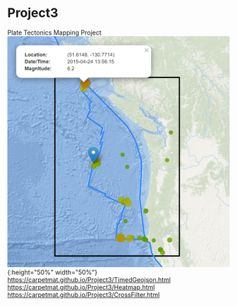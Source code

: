 # Project3
Plate Tectonics Mapping Project<br>
![Aug, 2015 Earthquakes](Images/2015_04.PNG){:height="50%" width="50%"}
https://carpetmat.github.io/Project3/TimedGeojson.html<br>
https://carpetmat.github.io/Project3/Heatmap.html<br>
https://carpetmat.github.io/Project3/CrossFilter.html<br>

